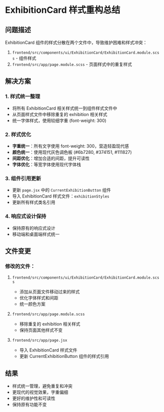# ExhibitionCard 样式重构总结

## 问题描述
ExhibitionCard 组件的样式分散在两个文件中，导致维护困难和样式冲突：
1. `frontend/src/components/ui/ExhibitionCard/ExhibitionCard.module.scss` - 组件样式
2. `frontend/src/app/page.module.scss` - 页面样式中的重复样式

## 解决方案

### 1. 样式统一整理
- 将所有 ExhibitionCard 相关样式统一到组件样式文件中
- 从页面样式文件中移除重复的 exhibition 相关样式
- 统一字体样式，使用较细字重 (font-weight: 300)

### 2. 样式优化
- **字重统一**：所有文字使用 font-weight: 300，营造轻盈现代感
- **颜色统一**：使用现代灰色调色板 (#6b7280, #374151, #111827)
- **间距优化**：增加合适的间距，提升可读性
- **字体优化**：等宽字体使用现代字体栈

### 3. 组件引用更新
- 更新 `page.jsx` 中的 `CurrentExhibitionButton` 组件
- 导入 ExhibitionCard 样式文件：`exhibitionStyles`
- 更新所有样式类名引用

### 4. 响应式设计保持
- 保持原有的响应式设计
- 移动端和桌面端样式统一

## 文件变更

### 修改的文件：
1. `frontend/src/components/ui/ExhibitionCard/ExhibitionCard.module.scss`
   - 添加从页面文件移动过来的样式
   - 优化字体样式和间距
   - 统一颜色方案

2. `frontend/src/app/page.module.scss`
   - 移除重复的 exhibition 相关样式
   - 保持页面其他样式不变

3. `frontend/src/app/page.jsx`
   - 导入 ExhibitionCard 样式文件
   - 更新 CurrentExhibitionButton 组件的样式引用

## 结果
- 样式统一管理，避免重复和冲突
- 更现代的视觉效果，字重偏细
- 更好的维护性和可读性
- 保持原有功能不变

